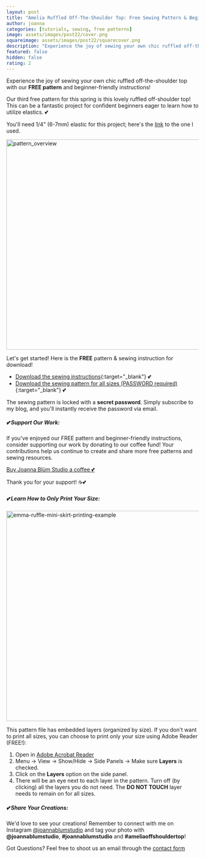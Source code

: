 ```yaml
---
layout: post
title: "Amelia Ruffled Off-The-Shoulder Top: Free Sewing Pattern & Beginner-Friendly Instructions"
author: joanna
categories: [tutorials, sewing, free patterns]
image: assets/images/post22/cover.png
squareimage: assets/images/post22/squarecover.png
description: "Experience the joy of sewing your own chic ruffled off-the-shoulder top with our FREE pattern and beginner-friendly instructions!"
featured: false
hidden: false
rating: 2
---
```


Experience the joy of sewing your own chic ruffled off-the-shoulder top with our **FREE pattern** and beginner-friendly instructions!

Our third free pattern for this spring is this lovely ruffled off-shoulder top! This can be a fantastic project for confident beginners eager to learn how to utilize elastics. 💕

You'll need 1/4" (6-7mm) elastic for this project; here's the [link](https://amzn.to/3y0bsFC) to the one I used. 

<img src="{{ site.baseurl }}/assets/images/post22/pattern_overview.png" alt="pattern_overview" style="width:550px;">

Let's get started! Here is the **FREE** pattern & sewing instruction for download!
- [Download the sewing instructions](/assets/images/post22/amelia_top_sewing_instructions.pdf){:target="_blank"} 💕
- [Download the sewing pattern for all sizes (PASSWORD required)](/assets/images/post22/Amelia_Top_Pattern.pdf){:target="_blank"} 💕

The sewing pattern is locked with a **secret password**. Simply subscribe to my blog, and you'll instantly receive the password via email.

##### 💕 Support Our Work:

If you've enjoyed our FREE pattern and beginner-friendly instructions, consider supporting our work by donating to our coffee fund! Your contributions help us continue to create and share more free patterns and sewing resources.

[Buy Joanna Blüm Studio a coffee 💕](https://buymeacoffee.com/joannablumstudio)

Thank you for your support! ☕💕

##### 💕 Learn How to Only Print Your Size:

<img src="{{ site.baseurl }}/assets/images/post20/printing.png" alt="emma-ruffle-mini-skirt-printing-example" style="width:550px;">

This pattern file has embedded layers (organized by size). If you don't want to print all sizes, you can choose to print only your size using Adobe Reader (FREE!):

1. Open in [Adobe Acrobat Reader](https://get.adobe.com/reader/)
2. Menu -> View -> Show/Hide -> Side Panels -> Make sure **Layers** is checked.
3. Click on the **Layers** option on the side panel.
4. There will be an eye next to each layer in the pattern. Turn off (by clicking) all the layers you do not need. The **DO NOT TOUCH** layer needs to remain on for all sizes.

##### 💕 Share Your Creations:

We'd love to see your creations! 
Remember to connect with me on Instagram [@joannablumstudio](https://www.instagram.com/joannablumstudio/) and tag your photo with **@joannablumstudio**,  **#joannablumstudio** and **#ameliaoffshouldertop**!

Got Questions? Feel free to shoot us an email through the [contact form](https://www.joannablumstudio.com/contact/)
